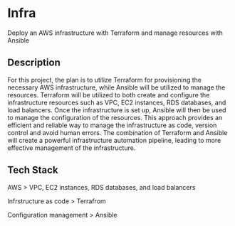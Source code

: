 # Infra

Deploy an AWS infrastructure with Terraform and manage resources with Ansible



## Description 
For this project, the plan is to utilize Terraform for provisioning the necessary AWS infrastructure, while Ansible will be utilized to manage the resources. Terraform will be utilized to both create and configure the infrastructure resources such as VPC, EC2 instances, RDS databases, and load balancers. Once the infrastructure is set up, Ansible will then be used to manage the configuration of the resources. This approach provides an efficient and reliable way to manage the infrastructure as code, version control and avoid human errors. The combination of Terraform and Ansible will create a powerful infrastructure automation pipeline, leading to more effective management of the infrastructure.

## Tech Stack 
AWS >   VPC, EC2 instances, RDS databases, and load balancers  

Infrstructure as code > Terrafrom 

Configuration management > Ansible 
